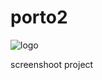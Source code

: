 # porto2

![logo](https://github.com/Rezaaay/porto2/blob/main/Screen%20Shot%202023-04-04%20at%2011.43.08.png)





screenshoot project 
